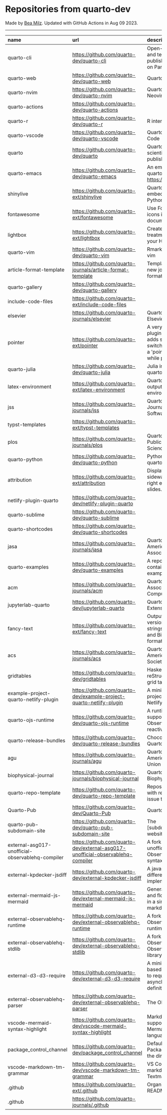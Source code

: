 # Repositories from quarto-dev
Made by [Bea Milz](https://twitter.com/beamilz).
Updated with GitHub Actions in Aug 09 2023.
<hr> 

|name                                             |url                                                                            |description                                                                                                                       | stars| forks| open_issues|
|:------------------------------------------------|:------------------------------------------------------------------------------|:---------------------------------------------------------------------------------------------------------------------------------|-----:|-----:|-----------:|
|quarto-cli                                       |https://github.com/quarto-dev/quarto-cli                                       |Open-source scientific and technical publishing system built on Pandoc.                                                           |  2436|   206|         913|
|quarto-web                                       |https://github.com/quarto-dev/quarto-web                                       |Quarto website                                                                                                                    |   178|   487|          11|
|quarto-nvim                                      |https://github.com/quarto-dev/quarto-nvim                                      |Quarto mode for Neovim                                                                                                            |   145|     3|           4|
|quarto-actions                                   |https://github.com/quarto-dev/quarto-actions                                   |                                                                                                                                  |   138|    31|          26|
|quarto-r                                         |https://github.com/quarto-dev/quarto-r                                         |R interface to quarto-cli                                                                                                         |   110|    16|          36|
|quarto-vscode                                    |https://github.com/quarto-dev/quarto-vscode                                    |Quarto extension for VS Code                                                                                                      |   110|    13|           0|
|quarto                                           |https://github.com/quarto-dev/quarto                                           |Quarto open-source scientific and technical publishing system                                                                     |   102|     5|          79|
|quarto-emacs                                     |https://github.com/quarto-dev/quarto-emacs                                     |An emacs mode for quarto: https://quarto.org                                                                                      |    94|    10|           7|
|shinylive                                        |https://github.com/quarto-ext/shinylive                                        |Quarto extension to embed Shinylive for Python applications                                                                       |    70|     1|          12|
|fontawesome                                      |https://github.com/quarto-ext/fontawesome                                      |Use Font Awesome icons in HTML and PDF documents.                                                                                 |    59|     6|           3|
|lightbox                                         |https://github.com/quarto-ext/lightbox                                         |Create lightbox treatments for images in your HTML documents.                                                                     |    58|     3|           7|
|quarto-vim                                       |https://github.com/quarto-dev/quarto-vim                                       |Rmarkdown support for vim                                                                                                         |    51|    12|           5|
|article-format-template                          |https://github.com/quarto-journals/article-format-template                     |Template for creating a new journal article format for Quarto                                                                     |    40|     8|           8|
|quarto-gallery                                   |https://github.com/quarto-dev/quarto-gallery                                   |                                                                                                                                  |    28|    19|           0|
|include-code-files                               |https://github.com/quarto-ext/include-code-files                               |                                                                                                                                  |    27|     3|           6|
|elsevier                                         |https://github.com/quarto-journals/elsevier                                    |Quarto template for Elsevier Journals                                                                                             |    27|     8|           5|
|pointer                                          |https://github.com/quarto-ext/pointer                                          |A very simple RevealJS plugin extension that adds support for switching the cursor to a 'pointer' style element while presenting. |    18|     4|           1|
|quarto-julia                                     |https://github.com/quarto-dev/quarto-julia                                     |Julia interface to quarto-cli                                                                                                     |    16|     0|           6|
|latex-environment                                |https://github.com/quarto-ext/latex-environment                                |Quarto extension to output custom LaTeX environments.                                                                             |    16|     3|           3|
|jss                                              |https://github.com/quarto-journals/jss                                         |Quarto template for the Journal of Statistical Software                                                                           |    16|     2|           3|
|typst-templates                                  |https://github.com/quarto-ext/typst-templates                                  |                                                                                                                                  |    15|     0|           0|
|plos                                             |https://github.com/quarto-journals/plos                                        |Quarto template for Public Library of Science                                                                                     |    13|     1|          10|
|quarto-python                                    |https://github.com/quarto-dev/quarto-python                                    |Python interface to quarto-cli                                                                                                    |    12|     0|           0|
|attribution                                      |https://github.com/quarto-ext/attribution                                      |Display attribution text sideways along the right edge of Revealjs slides.                                                        |    12|     0|           3|
|netlify-plugin-quarto                            |https://github.com/quarto-dev/netlify-plugin-quarto                            |                                                                                                                                  |    10|     1|           5|
|quarto-sublime                                   |https://github.com/quarto-dev/quarto-sublime                                   |                                                                                                                                  |     9|     1|           1|
|quarto-shortcodes                                |https://github.com/quarto-dev/quarto-shortcodes                                |                                                                                                                                  |     8|     2|           2|
|jasa                                             |https://github.com/quarto-journals/jasa                                        |Quarto template for the American Statistical Association Journals                                                                 |     8|     7|           1|
|quarto-examples                                  |https://github.com/quarto-dev/quarto-examples                                  |A repository of self-contained quarto examples                                                                                    |     7|     0|           1|
|acm                                              |https://github.com/quarto-journals/acm                                         |Quarto template for the Association of Computing Machinery                                                                        |     6|     6|          18|
|jupyterlab-quarto                                |https://github.com/quarto-dev/jupyterlab-quarto                                |Quarto JupyterLab Extension                                                                                                       |     5|     0|           0|
|fancy-text                                       |https://github.com/quarto-ext/fancy-text                                       |Output nicely formatted versions of fancy strings such as LaTeX and BibTeX in multiple formats.                                   |     3|     1|           0|
|acs                                              |https://github.com/quarto-journals/acs                                         |Quarto template for the American Chemical Society                                                                                 |     3|     1|           1|
|gridtables                                       |https://github.com/quarto-dev/gridtables                                       |Haskell parser for reStructuredText-style grid tables.                                                                            |     2|     0|           4|
|example-project-quarto-netlify-plugin            |https://github.com/quarto-dev/example-project-quarto-netlify-plugin            |A minimal Quarto project using Quarto's Netlify plugin                                                                            |     2|     0|           0|
|quarto-ojs-runtime                               |https://github.com/quarto-dev/quarto-ojs-runtime                               |A runtime for quarto's support of ObservableHQ's reactive Javascript                                                              |     2|     1|           2|
|quarto-release-bundles                           |https://github.com/quarto-dev/quarto-release-bundles                           |Chocolatey package for Quarto                                                                                                     |     1|     0|           2|
|agu                                              |https://github.com/quarto-journals/agu                                         |Quarto template for the American Geophysical Union                                                                                |     1|     0|           0|
|biophysical-journal                              |https://github.com/quarto-journals/biophysical-journal                         |Quarto template for Biophysical journal                                                                                           |     1|     1|           0|
|quarto-repo-template                             |https://github.com/quarto-dev/quarto-repo-template                             |Repository template with readme styling, issue templates, etc                                                                     |     0|     0|           0|
|Quarto-Pub                                       |https://github.com/quarto-dev/Quarto-Pub                                       |Quarto Pub                                                                                                                        |     0|     0|           2|
|quarto-pub-subdomain-site                        |https://github.com/quarto-dev/quarto-pub-subdomain-site                        |The [subdomain].quarto.pub website                                                                                                |     0|     0|           0|
|external-asg017-unofficial-observablehq-compiler |https://github.com/quarto-dev/external-asg017-unofficial-observablehq-compiler |A fork of @asg017's unofficial compiler for Observable notebook syntax                                                            |     0|     1|           0|
|external-kpdecker-jsdiff                         |https://github.com/quarto-dev/external-kpdecker-jsdiff                         |A javascript text differencing implementation.                                                                                    |     0|     0|           0|
|external-mermaid-js-mermaid                      |https://github.com/quarto-dev/external-mermaid-js-mermaid                      |Generation of diagram and flowchart from text in a similar manner as markdown                                                     |     0|     0|           0|
|external-observablehq-runtime                    |https://github.com/quarto-dev/external-observablehq-runtime                    |A fork of the Observable dataflow runtime.                                                                                        |     0|     0|           0|
|external-observablehq-stdlib                     |https://github.com/quarto-dev/external-observablehq-stdlib                     |A fork of ObservableHQ's Observable standard library.                                                                             |     0|     0|           0|
|external-d3-d3-require                           |https://github.com/quarto-dev/external-d3-d3-require                           |A minimal, promise-based implementation to require asynchronous module definitions.                                               |     0|     0|           0|
|external-observablehq-parser                     |https://github.com/quarto-dev/external-observablehq-parser                     |The Observable parser.                                                                                                            |     0|     0|           0|
|vscode-mermaid-syntax-highlight                  |https://github.com/quarto-dev/vscode-mermaid-syntax-highlight                  |Markdown syntax support for the Mermaid charting language                                                                         |     0|     0|           0|
|package_control_channel                          |https://github.com/quarto-dev/package_control_channel                          |Default channel file for Package Control. Follow the directions at:                                                               |     0|     0|           0|
|vscode-markdown-tm-grammar                       |https://github.com/quarto-dev/vscode-markdown-tm-grammar                       |VS Code built-in markdown extension's Textmate grammar                                                                            |     0|     0|           0|
|.github                                          |https://github.com/quarto-ext/.github                                          |Organization profile README source                                                                                                |     0|     0|           0|
|.github                                          |https://github.com/quarto-journals/.github                                     |                                                                                                                                  |     0|     1|           1|
